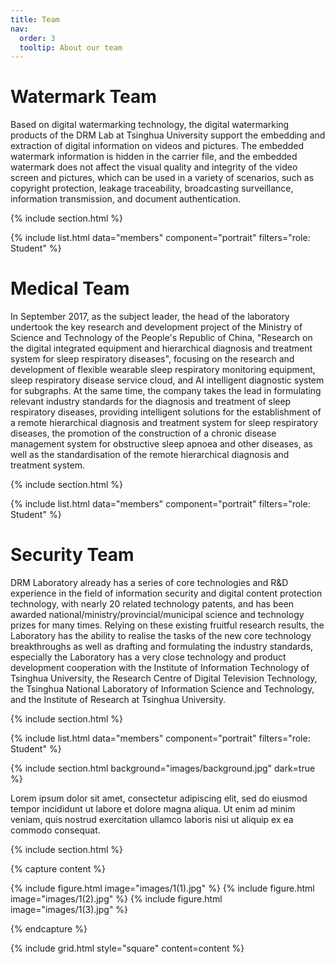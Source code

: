 ```yaml
---
title: Team
nav:
  order: 3
  tooltip: About our team
---
```


# <i class="fas fa-users"></i>Watermark Team

Based on digital watermarking technology, the digital watermarking products of the DRM Lab at Tsinghua University support the embedding and extraction of digital information on videos and pictures. The embedded watermark information is hidden in the carrier file, and the embedded watermark does not affect the visual quality and integrity of the video screen and pictures, which can be used in a variety of scenarios, such as copyright protection, leakage traceability, broadcasting surveillance, information transmission, and document authentication.

{% include section.html %}

{% include list.html data="members" component="portrait" filters="role: Student" %}

# <i class="fas fa-users"></i>Medical Team
In September 2017, as the subject leader, the head of the laboratory undertook the key research and development project of the Ministry of Science and Technology of the People's Republic of China, "Research on the digital integrated equipment and hierarchical diagnosis and treatment system for sleep respiratory diseases", focusing on the research and development of flexible wearable sleep respiratory monitoring equipment, sleep respiratory disease service cloud, and AI intelligent diagnostic system for subgraphs. At the same time, the company takes the lead in formulating relevant industry standards for the diagnosis and treatment of sleep respiratory diseases, providing intelligent solutions for the establishment of a remote hierarchical diagnosis and treatment system for sleep respiratory diseases, the promotion of the construction of a chronic disease management system for obstructive sleep apnoea and other diseases, as well as the standardisation of the remote hierarchical diagnosis and treatment system.

{% include section.html %}

{% include list.html data="members" component="portrait" filters="role: Student" %}

# <i class="fas fa-users"></i>Security Team
DRM Laboratory already has a series of core technologies and R&D experience in the field of information security and digital content protection technology, with nearly 20 related technology patents, and has been awarded national/ministry/provincial/municipal science and technology prizes for many times. Relying on these existing fruitful research results, the Laboratory has the ability to realise the tasks of the new core technology breakthroughs as well as drafting and formulating the industry standards, especially the Laboratory has a very close technology and product development cooperation with the Institute of Information Technology of Tsinghua University, the Research Centre of Digital Television Technology, the Tsinghua National Laboratory of Information Science and Technology, and the Institute of Research at Tsinghua University.

{% include section.html %}

{% include list.html data="members" component="portrait" filters="role: Student" %}

{% include section.html background="images/background.jpg" dark=true %}

Lorem ipsum dolor sit amet, consectetur adipiscing elit, sed do eiusmod tempor
incididunt ut labore et dolore magna aliqua. Ut enim ad minim veniam, quis
nostrud exercitation ullamco laboris nisi ut aliquip ex ea commodo consequat.

{% include section.html %}

{% capture content %}

{% include figure.html image="images/1(1).jpg" %}
{% include figure.html image="images/1(2).jpg" %}
{% include figure.html image="images/1(3).jpg" %}

{% endcapture %}

{% include grid.html style="square" content=content %}
